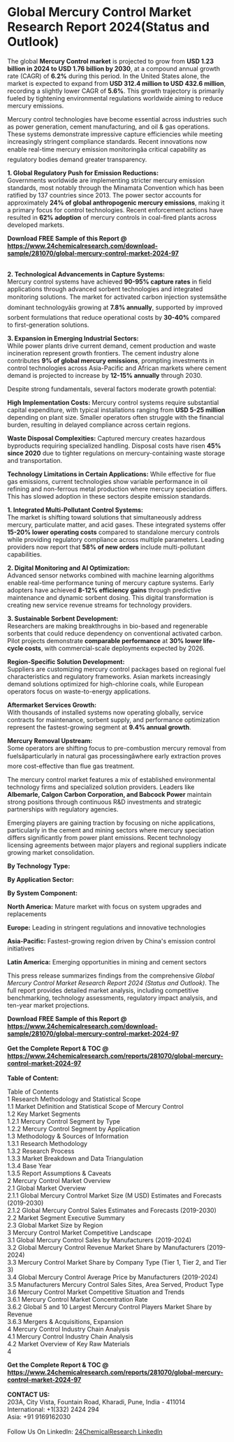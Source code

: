 <h1>Global Mercury Control Market Research Report 2024(Status and Outlook)</h1><p>The global <strong>Mercury Control market</strong> is projected to grow from <strong>USD 1.23 billion in 2024 to USD 1.76 billion by 2030</strong>, at a compound annual growth rate (CAGR) of <strong>6.2%</strong> during this period. In the United States alone, the market is expected to expand from <strong>USD 312.4 million to USD 432.6 million</strong>, recording a slightly lower CAGR of <strong>5.6%</strong>. This growth trajectory is primarily fueled by tightening environmental regulations worldwide aiming to reduce mercury emissions.</p><p>Mercury control technologies have become essential across industries such as power generation, cement manufacturing, and oil &amp; gas operations. These systems demonstrate impressive capture efficiencies while meeting increasingly stringent compliance standards. Recent innovations now enable real-time mercury emission monitoringâa critical capability as regulatory bodies demand greater transparency.</p><p><strong>1. Global Regulatory Push for Emission Reductions:</strong><br>
Governments worldwide are implementing stricter mercury emission standards, most notably through the Minamata Convention which has been ratified by 137 countries since 2013. The power sector accounts for approximately <strong>24% of global anthropogenic mercury emissions</strong>, making it a primary focus for control technologies. Recent enforcement actions have resulted in <strong>62% adoption</strong> of mercury controls in coal-fired plants across developed markets.</p><div><b>Download FREE Sample of this Report @ 
            <a href="https://www.24chemicalresearch.com/download-sample/281070/global-mercury-control-market-2024-97">
            https://www.24chemicalresearch.com/download-sample/281070/global-mercury-control-market-2024-97</a></b></div><br><p><strong>2. Technological Advancements in Capture Systems:</strong><br>
Mercury control systems have achieved <strong>90-95% capture rates</strong> in field applications through advanced sorbent technologies and integrated monitoring solutions. The market for activated carbon injection systemsâthe dominant technologyâis growing at <strong>7.8% annually</strong>, supported by improved sorbent formulations that reduce operational costs by <strong>30-40%</strong> compared to first-generation solutions.</p><p><strong>3. Expansion in Emerging Industrial Sectors:</strong><br>
While power plants drive current demand, cement production and waste incineration represent growth frontiers. The cement industry alone contributes <strong>9% of global mercury emissions</strong>, prompting investments in control technologies across Asia-Pacific and African markets where cement demand is projected to increase by <strong>12-15% annually</strong> through 2030.</p><p>Despite strong fundamentals, several factors moderate growth potential:</p><p><strong>High Implementation Costs:</strong> Mercury control systems require substantial capital expenditure, with typical installations ranging from <strong>USD 5-25 million</strong> depending on plant size. Smaller operators often struggle with the financial burden, resulting in delayed compliance across certain regions.</p><p><strong>Waste Disposal Complexities:</strong> Captured mercury creates hazardous byproducts requiring specialized handling. Disposal costs have risen <strong>45% since 2020</strong> due to tighter regulations on mercury-containing waste storage and transportation.</p><p><strong>Technology Limitations in Certain Applications:</strong> While effective for flue gas emissions, current technologies show variable performance in oil refining and non-ferrous metal production where mercury speciation differs. This has slowed adoption in these sectors despite emission standards.</p><p><strong>1. Integrated Multi-Pollutant Control Systems:</strong><br>
The market is shifting toward solutions that simultaneously address mercury, particulate matter, and acid gases. These integrated systems offer <strong>15-20% lower operating costs</strong> compared to standalone mercury controls while providing regulatory compliance across multiple parameters. Leading providers now report that <strong>58% of new orders</strong> include multi-pollutant capabilities.</p><p><strong>2. Digital Monitoring and AI Optimization:</strong><br>
Advanced sensor networks combined with machine learning algorithms enable real-time performance tuning of mercury capture systems. Early adopters have achieved <strong>8-12% efficiency gains</strong> through predictive maintenance and dynamic sorbent dosing. This digital transformation is creating new service revenue streams for technology providers.</p><p><strong>3. Sustainable Sorbent Development:</strong><br>
Researchers are making breakthroughs in bio-based and regenerable sorbents that could reduce dependency on conventional activated carbon. Pilot projects demonstrate <strong>comparable performance</strong> at <strong>30% lower life-cycle costs</strong>, with commercial-scale deployments expected by 2026.</p><p><strong>Region-Specific Solution Development:</strong><br>
	Suppliers are customizing mercury control packages based on regional fuel characteristics and regulatory frameworks. Asian markets increasingly demand solutions optimized for high-chlorine coals, while European operators focus on waste-to-energy applications.</p><p><strong>Aftermarket Services Growth:</strong><br>
	With thousands of installed systems now operating globally, service contracts for maintenance, sorbent supply, and performance optimization represent the fastest-growing segment at <strong>9.4% annual growth</strong>.</p><p><strong>Mercury Removal Upstream:</strong><br>
	Some operators are shifting focus to pre-combustion mercury removal from fuelsâparticularly in natural gas processingâwhere early extraction proves more cost-effective than flue gas treatment.</p><p>The mercury control market features a mix of established environmental technology firms and specialized solution providers. Leaders like <strong>Albemarle, Calgon Carbon Corporation, and Babcock Power</strong> maintain strong positions through continuous R&amp;D investments and strategic partnerships with regulatory agencies.</p><p>Emerging players are gaining traction by focusing on niche applications, particularly in the cement and mining sectors where mercury speciation differs significantly from power plant emissions. Recent technology licensing agreements between major players and regional suppliers indicate growing market consolidation.</p><p><strong>By Technology Type:</strong></p><p><strong>By Application Sector:</strong></p><p><strong>By System Component:</strong></p><p><strong>North America:</strong> Mature market with focus on system upgrades and replacements</p><p><strong>Europe:</strong> Leading in stringent regulations and innovative technologies</p><p><strong>Asia-Pacific:</strong> Fastest-growing region driven by China's emission control initiatives</p><p><strong>Latin America:</strong> Emerging opportunities in mining and cement sectors</p><p>This press release summarizes findings from the comprehensive <em>Global Mercury Control Market Research Report 2024 (Status and Outlook)</em>. The full report provides detailed market analysis, including competitive benchmarking, technology assessments, regulatory impact analysis, and ten-year market projections.</p><div><b>Download FREE Sample of this Report @ 
            <a href="https://www.24chemicalresearch.com/download-sample/281070/global-mercury-control-market-2024-97">
            https://www.24chemicalresearch.com/download-sample/281070/global-mercury-control-market-2024-97</a></b></div><br><div><b>Get the Complete Report & TOC @ 
            <a href="https://www.24chemicalresearch.com/reports/281070/global-mercury-control-market-2024-97">
            https://www.24chemicalresearch.com/reports/281070/global-mercury-control-market-2024-97</a></b></div><br>
            <b>Table of Content:</b><p>Table of Contents<br />
 1 Research Methodology and Statistical Scope<br />
 1.1 Market Definition and Statistical Scope of Mercury Control<br />
 1.2 Key Market Segments<br />
 1.2.1 Mercury Control Segment by Type<br />
 1.2.2 Mercury Control Segment by Application<br />
 1.3 Methodology & Sources of Information<br />
 1.3.1 Research Methodology<br />
 1.3.2 Research Process<br />
 1.3.3 Market Breakdown and Data Triangulation<br />
 1.3.4 Base Year<br />
 1.3.5 Report Assumptions & Caveats<br />
 2 Mercury Control Market Overview<br />
 2.1 Global Market Overview<br />
 2.1.1 Global Mercury Control Market Size (M USD) Estimates and Forecasts (2019-2030)<br />
 2.1.2 Global Mercury Control Sales Estimates and Forecasts (2019-2030)<br />
 2.2 Market Segment Executive Summary<br />
 2.3 Global Market Size by Region<br />
 3 Mercury Control Market Competitive Landscape<br />
 3.1 Global Mercury Control Sales by Manufacturers (2019-2024)<br />
 3.2 Global Mercury Control Revenue Market Share by Manufacturers (2019-2024)<br />
 3.3 Mercury Control Market Share by Company Type (Tier 1, Tier 2, and Tier 3)<br />
 3.4 Global Mercury Control Average Price by Manufacturers (2019-2024)<br />
 3.5 Manufacturers Mercury Control Sales Sites, Area Served, Product Type<br />
 3.6 Mercury Control Market Competitive Situation and Trends<br />
 3.6.1 Mercury Control Market Concentration Rate<br />
 3.6.2 Global 5 and 10 Largest Mercury Control Players Market Share by Revenue<br />
 3.6.3 Mergers & Acquisitions, Expansion<br />
 4 Mercury Control Industry Chain Analysis<br />
 4.1 Mercury Control Industry Chain Analysis<br />
 4.2 Market Overview of Key Raw Materials<br />
 4</p><div><b>Get the Complete Report & TOC @ 
            <a href="https://www.24chemicalresearch.com/reports/281070/global-mercury-control-market-2024-97">
            https://www.24chemicalresearch.com/reports/281070/global-mercury-control-market-2024-97</a></b></div><br><b>CONTACT US:</b><br>
            203A, City Vista, Fountain Road, Kharadi, Pune, India - 411014<br>
            International: +1(332) 2424 294<br>
            Asia: +91 9169162030 <br><br>
            Follow Us On LinkedIn: <a href="https://www.linkedin.com/company/24chemicalresearch/">24ChemicalResearch LinkedIn</a>